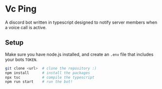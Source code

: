 # Vc Ping
A discord bot written in typescript designed to notify server members when a voice call is active.

## Setup
Make sure you have node.js installed, and create an ``.env`` file that includes your bots ``TOKEN``.
 ```bash
git clone <url>  # clone the repository :)
npm install      # install the packages
npx tsc          # compile the typescript
npm run start    # run the bot!
```
